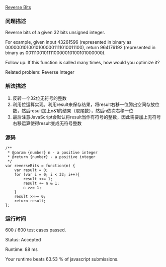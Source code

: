 [Reverse Bits](https://leetcode.com/problems/reverse-bits/description/)

### 问题描述
Reverse bits of a given 32 bits unsigned integer.

For example, given input 43261596 (represented in binary as 00000010100101000001111010011100), return 964176192 (represented in binary as 00111001011110000010100101000000).

Follow up:
If this function is called many times, how would you optimize it?

Related problem: Reverse Integer

### 解法描述
1. 反转一个32位无符号的整数
2. 利用位运算实现。利用result来保存结果，将result右移一位腾出空间存放位数，然后result加上n&1的结果（取尾数），然后n依次右移一位
3. 最后注意JavaScript会默认将result当作有符号的整数，因此需要加上无符号右移运算使得result变成无符号整数

### 源码
```
/**
 * @param {number} n - a positive integer
 * @return {number} - a positive integer
 */
var reverseBits = function(n) {
    var result = 0;
    for (var i = 0; i < 32; i++){
        result <<= 1;
        result += n & 1;
        n >>= 1;
    }
    result >>>= 0;
    return result;
};
```
### 运行时间
600 / 600 test cases passed.

Status: Accepted

Runtime: 88 ms

Your runtime beats 63.53 % of javascript submissions.
